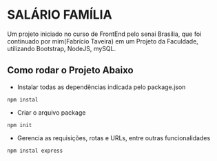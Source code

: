 # SALÁRIO FAMÍLIA

Um projeto iniciado no curso de FrontEnd pelo senai Brasília, que foi continuado por mim(Fabrício Taveira) em um Projeto da Faculdade, utilizando Bootstrap, NodeJS, mySQL.

## Como rodar o Projeto Abaixo

* Instalar todas as dependências indicada pelo package.json

```npm instal```

* Criar o arquivo package

```npm init```

* Gerencia as requisições, rotas e URLs, entre outras funcionalidades

```npm instal express```
